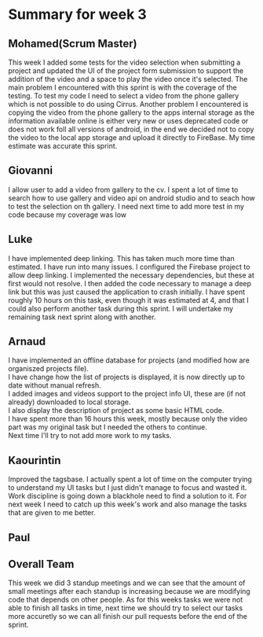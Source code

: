 # Summary for week 3

## Mohamed(Scrum Master)
This week I added some tests for the video selection when submitting a project and updated the UI of the project form submission to support the addition of the video and a space to play the video once it's selected. The main problem I encountered with this sprint is with the coverage of the testing. To test my code I need to select a video from the phone gallery which is not possible to do using Cirrus. Another problem I encountered is copying the video from the phone gallery to the apps internal storage as the information available online is either very new or uses deprecated code or does not work foll all versions of android, in the end we decided not to copy the video to the local app storage and upload it directly to FireBase. My time estimate was accurate this sprint.
## Giovanni
I allow user to add a video from gallery to the cv. I spent a lot of time to search how to use gallery and video api on android studio and to seach how to test the selection on th
gallery. I need next time to add more test in my code because my coverage was low

## Luke 
I have implemented deep linking. This has taken much more time than estimated. I have run into many issues. I configured the Firebase project to allow deep linking. I implemented the necessary dependencies, but these at first would not resolve. I then added the code necessary to manage a deep link but this was just caused the application to crash initially. I have spent roughly 10 hours on this task, even though it was estimated at 4, and that I could also perform another task during this sprint. I will undertake my remaining task next sprint along with another.

## Arnaud
I have implemented an offline database for projects (and modified how are organiszed projects file).  
I have change how the list of projects is displayed, it is now directly up to date without manual refresh.  
I added images and videos support to the project info UI, these are (if not already) downloaded to local storage.  
I also display the description of project as some basic HTML code.  
I have spent more than 16 hours this week, mostly because only the video part was my original task but I needed the others to continue.  
Next time I'll try to not add more work to my tasks.

## Kaourintin 
Improved the tagsbase. I actually spent a lot of time on the computer trying to understand my UI tasks but I just didn't manage to focus and wasted it. Work discipline is going down a blackhole need to find a solution to it. For next week I need to catch up this week's work and also manage the tasks that are given to me better. 

## Paul

## Overall Team
This week we did 3 standup meetings and we can see that the amount of small meetings after each standup is increasing because we are modifying code that depends on other people. As for this weeks tasks we were not able to finish all tasks in time, next time we should try to select our tasks more accuretly so we can all finish our pull requests before the end of the sprint.
